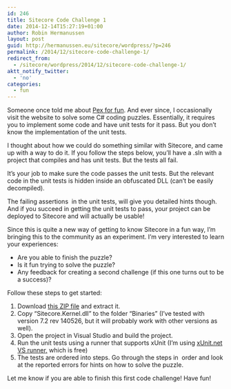 ```yaml
---
id: 246
title: Sitecore Code Challenge 1
date: 2014-12-14T15:27:19+01:00
author: Robin Hermanussen
layout: post
guid: http://hermanussen.eu/sitecore/wordpress/?p=246
permalink: /2014/12/sitecore-code-challenge-1/
redirect_from:
  - /sitecore/wordpress/2014/12/sitecore-code-challenge-1/
aktt_notify_twitter:
  - 'no'
categories:
  - fun
---
```

Someone once told me about <a title="Pex for fun" href="http://www.pex4fun.com/">Pex for fun</a>. And ever since, I occasionally visit the website to solve some C# coding puzzles. Essentially, it requires you to implement some code and have unit tests for it pass. But you don&#8217;t know the implementation of the unit tests.

I thought about how we could do something similar with Sitecore, and came up with a way to do it. If you follow the steps below, you&#8217;ll have a .sln with a project that compiles and has unit tests. But the tests all fail.

It&#8217;s your job to make sure the code passes the unit tests. But the relevant code in the unit tests is hidden inside an obfuscated DLL (can&#8217;t be easily decompiled).

The failing assertions  in the unit tests, will give you detailed hints though. And if you succeed in getting the unit tests to pass, your project can be deployed to Sitecore and will actually be usable!

Since this is quite a new way of getting to know Sitecore in a fun way, I&#8217;m bringing this to the community as an experiment. I&#8217;m very interested to learn your experiences:

  * Are you able to finish the puzzle?
  * Is it fun trying to solve the puzzle?
  * Any feedback for creating a second challenge (if this one turns out to be a success)?

Follow these steps to get started:

  1. Download <a title="Sitecore code challenge 01" href="http://hermanussen.eu/sitecore/codechallenges/Sitecore.CodeChallenge01.zip">this ZIP file</a> and extract it.
  2. Copy &#8220;Sitecore.Kernel.dll&#8221; to the folder &#8220;Binaries&#8221; (I&#8217;ve tested with version 7.2 rev 140526, but it will probably work with other versions as well).
  3. Open the project in Visual Studio and build the project.
  4. Run the unit tests using a runner that supports xUnit (I&#8217;m using <a title="xUnit.net VS runner" href="http://xunit.github.io/docs/running-tests-in-vs.html">xUnit.net VS runner,</a> which is free)
  5. The tests are ordered into steps. Go through the steps in  order and look at the reported errors for hints on how to solve the puzzle.

Let me know if you are able to finish this first code challenge! Have fun!